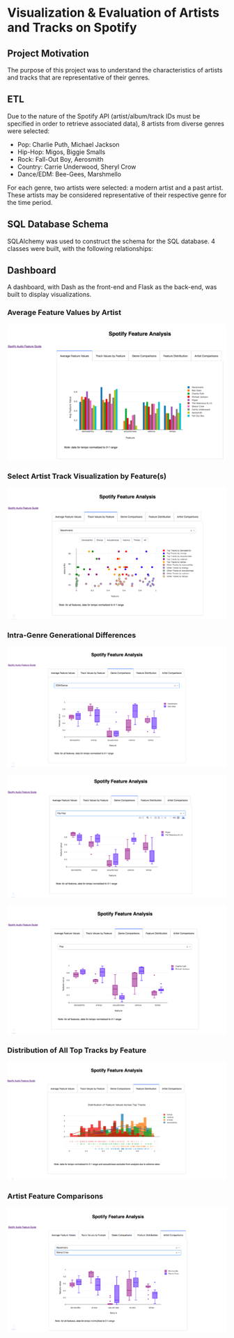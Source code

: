 # Visualization & Evaluation of Artists and Tracks on Spotify

## Project Motivation
The purpose of this project was to understand the characteristics of artists and tracks that are representative of their genres. 

## ETL
Due to the nature of the Spotify API (artist/album/track IDs must be specified in order to retrieve associated data), 8 artists from diverse genres were selected:

* Pop: Charlie Puth, Michael Jackson
* Hip-Hop: Migos, Biggie Smalls
* Rock: Fall-Out Boy, Aerosmith
* Country: Carrie Underwood, Sheryl Crow
* Dance/EDM: Bee-Gees, Marshmello

For each genre, two artists were selected: a modern artist and a past artist. These artists may be considered representative of their respective genre for the time period. 

## SQL Database Schema
SQLAlchemy was used to construct the schema for the SQL database. 4 classes were built, with the following relationships:

## Dashboard
A dashboard, with Dash as the front-end and Flask as the back-end, was built to display visualizations. 

### Average Feature Values by Artist

![header](images/avg_features.png)

### Select Artist Track Visualization by Feature(s) 

![header](images/artist_track_features.png)

### Intra-Genre Generational Differences

![header](images/edm_dance_comp.png)

![header](images/hip_hop_comp.png)

![header](images/pop_comp.png)

### Distribution of All Top Tracks by Feature

![header](images/feature_dist.png)

### Artist Feature Comparisons 

![header](images/artist_comp.png)


